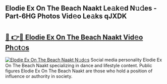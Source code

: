 ## Elodie Ex On The Beach Naakt Le𝚊k𝚎d N𝚞𝚍es - Part-6HG Photos Vid𝚎o Le𝚊ks qJXDK

# <h2><a href="http://fb3in7c.evod.top/?m=Elodie+Ex+On+The+Beach+Naakt">🔗 👉🔴 Elodie Ex On The Beach Naakt Vid𝚎o Ph𝚘t𝚘s</a></h2>

[![Elodie Ex On The Beach Naakt N𝚞d𝚎s](https://i.imgur.com/8V9OHl7.gif)](http://fb3in7c.evod.top/?m=Elodie+Ex+On+The+Beach+Naakt)
Social media personality Elodie Ex On The Beach Naakt specializing in dance and lifestyle content. Public figures Elodie Ex On The Beach Naakt are those who hold a position of influence or authority in society. 
